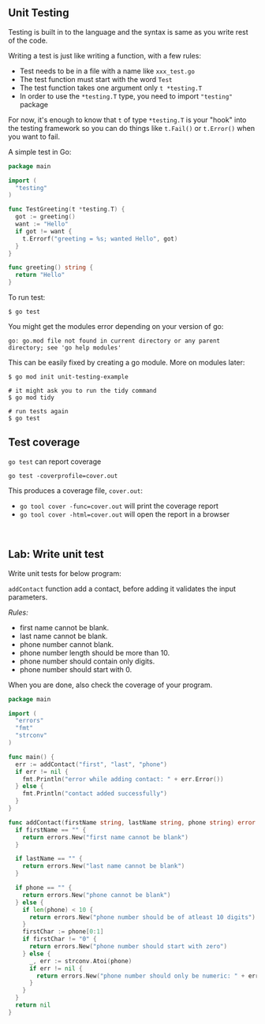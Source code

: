 ## Unit Testing

Testing is built in to the language and the syntax is same as you write rest of the code.

Writing a test is just like writing a function, with a few rules:
- Test needs to be in a file with a name like `xxx_test.go`
- The test function must start with the word `Test`
- The test function takes one argument only `t *testing.T`
- In order to use the `*testing.T` type, you need to import `"testing"` package

For now, it's enough to know that `t` of type `*testing.T` is your "hook" into the testing framework so you can do things like `t.Fail()` or `t.Error()` when you want to fail.

A simple test in Go:

```go
package main

import (
  "testing"
)

func TestGreeting(t *testing.T) {
  got := greeting()
  want := "Hello"
  if got != want {
    t.Errorf("greeting = %s; wanted Hello", got)
  }
}

func greeting() string {
  return "Hello"
}
```

To run test:
```shell
$ go test
```
You might get the modules error depending on your version of go:

```
go: go.mod file not found in current directory or any parent directory; see 'go help modules'
```

This can be easily fixed by creating a go module. More on modules later:

```shell
$ go mod init unit-testing-example

# it might ask you to run the tidy command
$ go mod tidy

# run tests again
$ go test
```

## Test coverage
`go test` can report coverage

```shell
go test -coverprofile=cover.out
```

This produces a coverage file, `cover.out`:

- `go tool cover -func=cover.out` will print the coverage report
- `go tool cover -html=cover.out` will open the report in a browser

<br>

## Lab: Write unit test
Write unit tests for below program:

`addContact` function add a contact, before adding it validates the input parameters.

*Rules:*

- first name cannot be blank.
- last name cannot be blank.
- phone number cannot blank.
- phone number length should be more than 10.
- phone number should contain only digits.
- phone number should start with 0.

When you are done, also check the coverage of your program.

```go
package main

import (
  "errors"
  "fmt"
  "strconv"
)

func main() {
  err := addContact("first", "last", "phone")
  if err != nil {
    fmt.Println("error while adding contact: " + err.Error())
  } else {
    fmt.Println("contact added successfully")
  }
}

func addContact(firstName string, lastName string, phone string) error {
  if firstName == "" {
    return errors.New("first name cannot be blank")
  }

  if lastName == "" {
    return errors.New("last name cannot be blank")
  }

  if phone == "" {
    return errors.New("phone cannot be blank")
  } else {
    if len(phone) < 10 {
      return errors.New("phone number should be of atleast 10 digits")
    }
    firstChar := phone[0:1]
    if firstChar != "0" {
      return errors.New("phone number should start with zero")
    } else {
      _, err := strconv.Atoi(phone)
      if err != nil {
        return errors.New("phone number should only be numeric: " + err.Error())
      }
    }
  }
  return nil
}
```
